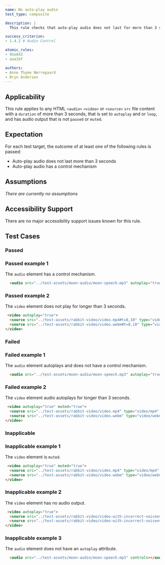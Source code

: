 ```yaml
---
name: No auto-play audio
test_type: composite

description: |  
  This rule checks that auto-play audio does not last for more than 3 seconds, or it has a control mechanism.

success_criterion: 
- 1.4.2 # Audio Control

atomic_rules:
- 95e043
- aaa1bf

authors:
- Anne Thyme Nørregaard
- Bryn Anderson
---
```


## Applicability

This rule applies to any HTML `<audio>` `<video>` or `<source>` `src` file content with a `duration` of more than 3 seconds, that is set to `autoplay` and or `loop`, and has audio output that is not `paused` or `muted`.

## Expectation

For each test target, the outcome of at least one of the following rules is passed:
- Auto-play audio does not last more than 3 seconds
- Auto-play audio has a control mechanism
 
## Assumptions

*There are currently no assumptions*

## Accessibility Support

There are no major accessibility support issues known for this rule.

## Test Cases

### Passed

### Passed example 1

The `audio` element has a control mechanism.

``` html
  <audio src="../test-assets/moon-audio/moon-speech.mp3" autoplay="true" controls></audio>
```

### Passed example 2

The `video` element does not play for longer than 3 seconds.

``` html
 <video autoplay="true">
  <source src="../test-assets/rabbit-video/video.mp4#t=8,10" type="video/mp4" />
  <source src="../test-assets/rabbit-video/video.webm#t=8,10" type="video/webm" />
</video>
```

### Failed

### Failed example 1

The `audio` element autoplays and does not have a control mechanism.

``` html
  <audio src="../test-assets/moon-audio/moon-speech.mp3" autoplay="true"></audio>
```

### Failed example 2

The `video` element audio autoplays for longer than 3 seconds.

``` html
 <video autoplay="true" muted="true">
  <source src="../test-assets/rabbit-video/video.mp4" type="video/mp4" />
  <source src="../test-assets/rabbit-video/video.webm" type="video/webm" />
</video>
```

### Inapplicable

### Inapplicable example 1

The `video` element is `muted`.

``` html
 <video autoplay="true" muted="true">
  <source src="../test-assets/rabbit-video/video.mp4" type="video/mp4" />
  <source src="../test-assets/rabbit-video/video.webm" type="video/webm" />
</video>
```

### Inapplicable example 2

The `video` element has no audio output.

``` html
 <video autoplay="true">
  <source src="../test-assets/rabbit-video/video-with-incorrect-voiceover.mp4" type="video/mp4" />
  <source src="../test-assets/rabbit-video/video-with-incorrect-voiceover.webm" type="video/webm" />
</video>
```

### Inapplicable example 3

The `audio` element does not have an `autoplay` attribute.

``` html
  <audio src="../test-assets/moon-audio/moon-speech.mp3" controls></audio>
```
